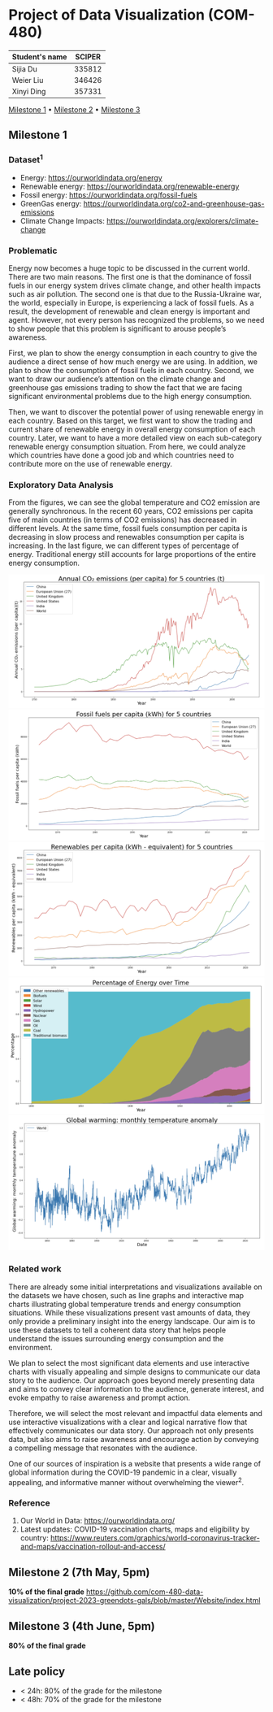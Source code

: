 # Project of Data Visualization (COM-480)

| Student's name | SCIPER |
| -------------- | ------ |
|Sijia Du|335812|
|Weier Liu |346426|
|Xinyi Ding |357331|

[Milestone 1](#milestone-1) • [Milestone 2](#milestone-2) • [Milestone 3](#milestone-3)

## Milestone 1

### Dataset<sup>1</sup>

- Energy: https://ourworldindata.org/energy 
- Renewable energy: https://ourworldindata.org/renewable-energy
- Fossil energy: https://ourworldindata.org/fossil-fuels
- GreenGas energy: https://ourworldindata.org/co2-and-greenhouse-gas-emissions
- Climate Change Impacts: https://ourworldindata.org/explorers/climate-change


### Problematic

Energy now becomes a huge topic to be discussed in the current world. There are two main reasons. The first one is that the dominance of fossil fuels in our energy system drives climate change, and other health impacts such as air pollution. The second one is that due to the Russia-Ukraine war, the world, especially in Europe, is experiencing a lack of fossil fuels. As a result, the development of renewable and clean energy is important and agent. However, not every person has recognized the problems, so we need to show people that this problem is significant to arouse people’s awareness. 

First, we plan to show the energy consumption in each country to give the audience a direct sense of how much energy we are using. In addition, we plan to show the consumption of fossil fuels in each country. Second, we want to draw our audience’s attention on the climate change and greenhouse gas emissions trading to show the fact that we are facing significant environmental problems due to the high energy consumption. 

Then, we want to discover the potential power of using renewable energy in each country. Based on this target, we first want to show the trading and current share of renewable energy in overall energy consumption of each country. Later, we want to have a more detailed view on each sub-category renewable energy consumption situation. From here, we could analyze which countries have done a good job and which countries need to contribute more on the use of renewable energy.



### Exploratory Data Analysis

From the figures, we can see the global temperature and CO2 emission are generally synchronous. In the recent 60 years, CO2 emissions per capita five of main countries (in terms of CO2 emissions) has decreased in different levels. At the same time, fossil fuels consumption per capita is decreasing in slow process and renewables consumption per capita is increasing. In the last figure, we can different types of percentage of energy. Traditional energy still accounts for large proportions of the entire energy consumption.

![Annual CO2 emission of 5 countries](https://github.com/com-480-data-visualization/project-2023-greendots-gals/blob/master/figures/annualCO2emissions.png)
![Fossil fuels consumption of 5 countries](https://github.com/com-480-data-visualization/project-2023-greendots-gals/blob/master/figures/fossilfuels.png)
![Renewables consumption of 5 countries](https://github.com/com-480-data-visualization/project-2023-greendots-gals/blob/master/figures/renewables.png)
![Energy percentage over time](https://github.com/com-480-data-visualization/project-2023-greendots-gals/blob/master/figures/energypercentage.png)
![Monthly temperature change over time](https://github.com/com-480-data-visualization/project-2023-greendots-gals/blob/master/figures/temperaturechange.png)



### Related work


There are already some initial interpretations and visualizations available on the datasets we have chosen, such as line graphs and interactive map charts illustrating global temperature trends and energy consumption situations. While these visualizations present vast amounts of data, they only provide a preliminary insight into the energy landscape. Our aim is to use these datasets to tell a coherent data story that helps people understand the issues surrounding energy consumption and the environment.

We plan to select the most significant data elements and use interactive charts with visually appealing and simple designs to communicate our data story to the audience. Our approach goes beyond merely presenting data and aims to convey clear information to the audience, generate interest, and evoke empathy to raise awareness and prompt action.

Therefore, we will select the most relevant and impactful data elements and use interactive visualizations with a clear and logical narrative flow that effectively communicates our data story. Our approach not only presents data, but also aims to raise awareness and encourage action by conveying a compelling message that resonates with the audience.

One of our sources of inspiration is a website that presents a wide range of global information during the COVID-19 pandemic in a clear, visually appealing, and informative manner without overwhelming the viewer<sup>2</sup>.

### Reference
1. Our World in Data: https://ourworldindata.org/
2. Latest updates: COVID-19 vaccination charts, maps and eligibility by country: https://www.reuters.com/graphics/world-coronavirus-tracker-and-maps/vaccination-rollout-and-access/


## Milestone 2 (7th May, 5pm)

**10% of the final grade**
https://github.com/com-480-data-visualization/project-2023-greendots-gals/blob/master/Website/index.html

## Milestone 3 (4th June, 5pm)

**80% of the final grade**


## Late policy

- < 24h: 80% of the grade for the milestone
- < 48h: 70% of the grade for the milestone

